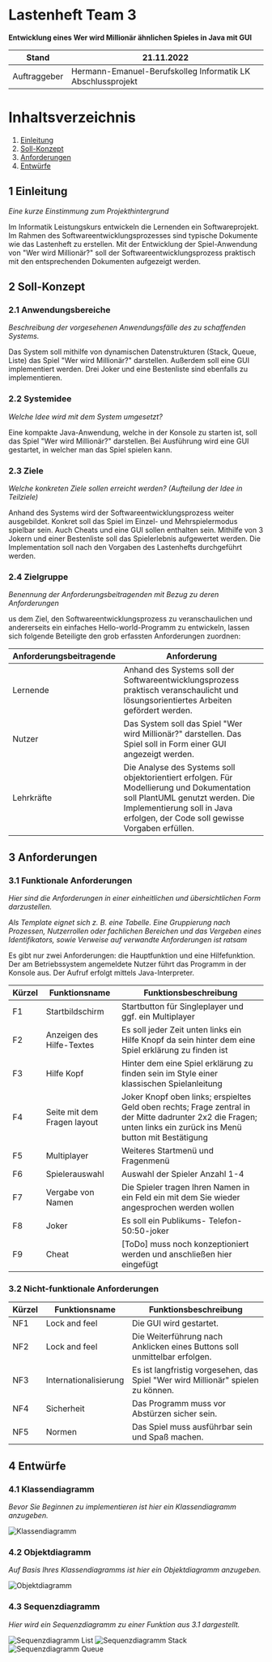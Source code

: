 # Lastenheft Team 3

**Entwicklung eines Wer wird Millionär ähnlichen Spieles in Java mit GUI**

| Stand        | 21.11.2022                                                  |
|--------------|-------------------------------------------------------------|
| Auftraggeber | Hermann-Emanuel-Berufskolleg Informatik LK Abschlussprojekt |

# Inhaltsverzeichnis
1. [Einleitung](#1-einleitung)
2. [Soll-Konzept](#2-soll-konzept)
3. [Anforderungen](#3-anforderungen)
4. [Entwürfe](#4-entwrfe)


## 1 Einleitung
*Eine kurze Einstimmung zum Projekthintergrund*

Im Informatik Leistungskurs entwickeln die Lernenden ein Softwareprojekt. Im Rahmen des Softwareentwicklungsprozesses sind typische Dokumente wie das Lastenheft zu erstellen. Mit der Entwicklung der Spiel-Anwendung von "Wer wird Millionär?" soll der
Softwareentwicklungsprozess praktisch mit den entsprechenden Dokumenten aufgezeigt werden.

## 2 Soll-Konzept

### 2.1 Anwendungsbereiche
*Beschreibung der vorgesehenen Anwendungsfälle des zu schaffenden Systems.*

Das System soll mithilfe von dynamischen Datenstrukturen (Stack, Queue, Liste) das Spiel "Wer wird Millionär?" darstellen.
Außerdem soll eine GUI implementiert werden. Drei Joker und eine Bestenliste sind ebenfalls zu implementieren.

### 2.2 Systemidee
*Welche Idee wird mit dem System umgesetzt?*

Eine kompakte Java-Anwendung, welche in der Konsole zu starten ist, soll das Spiel "Wer wird Millionär?" darstellen.
Bei Ausführung wird eine GUI gestartet, in welcher man das Spiel spielen kann.

### 2.3 Ziele
*Welche konkreten Ziele sollen erreicht werden? (Aufteilung der Idee in Teilziele)*

Anhand des Systems wird der Softwareentwicklungsprozess weiter ausgebildet. Konkret soll das Spiel im Einzel- und Mehrspielermodus
spielbar sein. Auch Cheats und eine GUI sollen enthalten sein. Mithilfe von 3 Jokern und einer Bestenliste soll
das Spielerlebnis aufgewertet werden. Die Implementation soll nach den Vorgaben des Lastenhefts durchgeführt werden.

### 2.4 Zielgruppe
*Benennung der Anforderungsbeitragenden mit Bezug zu deren Anforderungen*

us dem Ziel, den Softwareentwicklungsprozess zu veranschaulichen und andererseits ein einfaches Hello-world-Programm zu entwickeln, lassen sich folgende Beteiligte den grob erfassten Anforderungen zuordnen:

| **Anforderungsbeitragende** | **Anforderung**                                                                                                                                                                                          |
|-----------------------------|----------------------------------------------------------------------------------------------------------------------------------------------------------------------------------------------------------|
| Lernende                    | Anhand des Systems soll der Softwareentwicklungsprozess praktisch veranschaulicht und lösungsorientiertes Arbeiten gefördert werden.                                                                                                               |
| Nutzer                      | Das System soll das Spiel "Wer wird Millionär?" darstellen. Das Spiel soll in Form einer GUI angezeigt werden.                                  |
| Lehrkräfte                  | Die Analyse des Systems soll objektorientiert erfolgen. Für Modellierung und Dokumentation soll PlantUML genutzt werden. Die Implementierung soll in Java erfolgen, der Code soll gewisse Vorgaben erfüllen. |

## 3 Anforderungen

### 3.1 Funktionale Anforderungen
*Hier sind die Anforderungen in einer einheitlichen
und übersichtlichen Form darzustellen.*

*Als Template eignet sich z. B. eine Tabelle.
Eine Gruppierung nach Prozessen, Nutzerrollen
oder fachlichen Bereichen und das Vergeben
eines Identifikators, sowie Verweise auf verwandte
Anforderungen ist ratsam*

Es gibt nur zwei Anforderungen: die Hauptfunktion und eine Hilfefunktion. Der am Betriebssystem angemeldete Nutzer führt das Programm in der Konsole aus. Der Aufruf erfolgt mittels Java-Interpreter.

| Kürzel | Funktionsname               | Funktionsbeschreibung                                                                                                                                                 |
|--------|-----------------------------|-----------------------------------------------------------------------------------------------------------------------------------------------------------------------|
| F1     | Startbildschirm             | Startbutton für Singleplayer und ggf. ein Multiplayer                                                                                                                 |
| F2     | Anzeigen des Hilfe-Textes   | Es soll jeder Zeit unten links ein Hilfe Knopf da sein hinter dem eine Spiel erklärung zu finden ist                                                                  |
| F3     | Hilfe Kopf                  | Hinter dem eine Spiel erklärung zu finden sein im Style einer klassischen Spielanleitung                                                                              |
| F4     | Seite mit dem Fragen layout | Joker Knopf oben links; erspieltes Geld oben rechts; Frage zentral in der Mitte dadrunter 2x2 die Fragen; <br/>unten links ein zurück ins Menü button mit Bestätigung |
| F5     | Multiplayer                 | Weiteres Startmenü und Fragenmenü                                                                                                                                     |
| F6     | Spielerauswahl              | Auswahl der Spieler Anzahl 1-4                                                                                                                                        |
| F7     | Vergabe von Namen           | Die Spieler tragen Ihren Namen in ein Feld ein mit dem Sie wieder angesprochen werden wollen                                                                          |
| F8     | Joker                       | Es soll ein Publikums- Telefon- 50:50-joker                                                                                                                           |
| F9     | Cheat                       | [ToDo] muss noch konzeptioniert werden und anschließen hier eingefügt                                                                                                 |

### 3.2 Nicht-funktionale Anforderungen

| Kürzel | Funktionsname         | Funktionsbeschreibung                                                            |
|--------|-----------------------|----------------------------------------------------------------------------------|
| NF1    | Lock and feel         | Die GUI wird gestartet.                                                          |
| NF2    | Lock and feel         | Die Weiterführung nach Anklicken eines Buttons soll unmittelbar erfolgen.        |
| NF3    | Internationalisierung | Es ist langfristig vorgesehen, das Spiel "Wer wird Millionär" spielen zu können. |
| NF4    | Sicherheit            | Das Programm muss vor Abstürzen sicher sein.                                     |
| NF5    | Normen                | Das Spiel muss ausführbar sein und Spaß machen.                                  |

## 4 Entwürfe

### 4.1 Klassendiagramm
*Bevor Sie Beginnen zu implementieren ist hier ein Klassendiagramm anzugeben.*

![Klassendiagramm](https://www.plantuml.com/plantuml/proxy?cache=no&src=https://raw.githubusercontent.com/HEBK-BGM/dynamische-Datenstrukturen-Team-3/master/doku/lastenheft/Diagramme/Klassendiagramm.puml)

### 4.2 Objektdiagramm
*Auf Basis Ihres Klassendiagramms ist hier ein Objektdiagramm anzugeben.*

![Objektdiagramm](https://www.plantuml.com/plantuml/proxy?cache=no&src=https://raw.githubusercontent.com/HEBK-BGM/dynamische-Datenstrukturen-Team-3/master/doku/lastenheft/Diagramme/Objektdiagramm.puml)

### 4.3 Sequenzdiagramm
*Hier wird ein Sequenzdiagramm zu einer Funktion aus 3.1 dargestellt.*

![Sequenzdiagramm List](https://www.plantuml.com/plantuml/proxy?cache=no&src=https://raw.githubusercontent.com/HEBK-BGM/dynamische-Datenstrukturen-Team-3/master/doku/lastenheft/Diagramme/Sequenzdiagramm-CSVReader-List.puml)
![Sequenzdiagramm Stack](https://www.plantuml.com/plantuml/proxy?cache=no&src=https://raw.githubusercontent.com/HEBK-BGM/dynamische-Datenstrukturen-Team-3/master/doku/lastenheft/Diagramme/Sequenzdiagramm-CSVReader-Stack.puml)
![Sequenzdiagramm Queue](https://www.plantuml.com/plantuml/proxy?cache=no&src=https://raw.githubusercontent.com/HEBK-BGM/dynamische-Datenstrukturen-Team-3/master/doku/lastenheft/Diagramme/Sequenzdiagramm-CSVReader-Queue.puml)